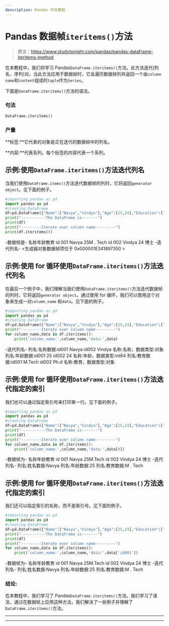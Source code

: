 ```yaml
---
description: Pandas 中文教程
---
```


# Pandas 数据帧`iteritems()`方法

> 原文：<https://www.studytonight.com/pandas/pandas-dataframe-iteritems-method>

在本教程中，我们将学习 Pandas`DataFrame.iteritems()`方法。此方法迭代(列名、序列)对。当此方法应用于数据帧时，它会遍历数据帧列并返回一个由`column name`和`content`组成的`tuple`作为`Series`。

下面是`DataFrame.iteritems()`方法的语法。

### 句法

```py
DataFrame.iteritems()
```

### **产量**

**标签:**它代表的对象是正在迭代的数据帧中的列名。

**内容:**代表系列。每个标签的内容代表一个系列。

## 示例:使用`DataFrame.iteritems()`方法迭代列名

当我们使用`DataFrame.items()`方法迭代数据帧的列时，它将返回`generator object`。见下面的例子。

```py
#importing pandas as pd
import pandas as pd
#creating DataFrame
df=pd.DataFrame({"Name":["Navya","Vindya"],"Age":[25,24],"Education":["M.Tech","Ph.d"]},index=['id001', 'id002'])
print("-----------The DataFrame is-------")
print(df)
print("---------Iterate over column name---------")
print(df.iteritems())
```

-数据帧是-
名称年龄教育
id 001 Navya 25M . Tech
id 002 Vindya 24 博士
-迭代列名-
<生成器对象数据帧项位于 0x000001E341897350 >

## 示例:使用 for 循环使用`DataFrame.iteritems()`方法迭代列名

在最后一个例子中，我们理解当我们使用`DataFrame.iteritems()`方法迭代数据帧的列时，它将返回`generator object`。通过使用 for 循环，我们可以使用这个对象来生成一对`column_name` 和`data`。见下面的例子。

```py
#importing pandas as pd
import pandas as pd
#creating DataFrame
df=pd.DataFrame({"Name":["Navya","Vindya"],"Age":[25,24],"Education":["M.Tech","Ph.d"]},index=['id001', 'id002'])
print("---------Iterate over column name---------")
for column_name,data in df.iteritems():
    print('column_name:',column_name,'data:',data)
```

-迭代列名-
列名:名称数据:id001 Navya
id002 Vindya
名称:名称，数据类型:对象
列名:年龄数据:id001 25
id002 24
名称:年龄，数据类型:int64
列名:教育数据:id001 M.Tech
id002 Ph.d
名称:教育，数据类型:对象

## 示例:使用 for 循环使用`DataFrame.iteritems()`方法迭代指定的索引

我们也可以通过指定索引号来打印某一行。见下面的例子。

```py
#importing pandas as pd
import pandas as pd
#creating DataFrame
df=pd.DataFrame({"Name":["Navya","Vindya"],"Age":[25,24],"Education":["M.Tech","Ph.d"]},index=['id001', 'id002'])
print("-----------The DataFrame is-------")
print(df)
print("---------Iterate over column name---------")
for column_name,data in df.iteritems():
    print('column_name:',column_name,'data:',data[0])
```

-数据帧为-
名称年龄教育
id 001 Navya 25M.Tech
id 002 Vindya 24 博士
-迭代列名-
列名:姓名数据:Navya
列名:年龄数据:25
列名:教育数据:M . Tech

## 示例:使用 for 循环使用`DataFrame.iteritems()`方法迭代指定的索引

我们还可以指定索引的名称，而不是索引号。见下面的例子。

```py
#importing pandas as pd
import pandas as pd
#creating DataFrame
df=pd.DataFrame({"Name":["Navya","Vindya"],"Age":[25,24],"Education":["M.Tech","Ph.d"]},index=['id001', 'id002'])
print("-----------The DataFrame is-------")
print(df)
print("---------Iterate over column name---------")
for column_name,data in df.iteritems():
    print('column_name:',column_name,'data:',data['id001'])
```

-数据帧为-
名称年龄教育
id 001 Navya 25M.Tech
id 002 Vindya 24 博士
-迭代列名-
列名:姓名数据:Navya
列名:年龄数据:25
列名:教育数据:M . Tech

### 结论:

在本教程中，我们学习了 Pandas`DataFrame.iteritems()`方法。我们学习了语法，通过在数据帧上应用这种方法，我们解决了一些例子并理解了 `DataFrame.iteritems()`方法。

* * *

* * *